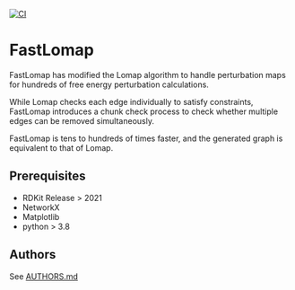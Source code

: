 [![CI](https://github.com/ohuelab/FastLomap/actions/workflows/CI.yaml/badge.svg)](https://github.com/ohuelab/FastLomap/actions/workflows/CI.yaml)

# FastLomap

FastLomap has modified the Lomap algorithm to handle perturbation maps for hundreds of free energy perturbation calculations.

While Lomap checks each edge individually to satisfy constraints, FastLomap introduces a chunk check process to check whether multiple edges can be removed simultaneously.

FastLomap is tens to hundreds of times faster, and the generated graph is equivalent to that of Lomap.

## Prerequisites

* RDKit Release > 2021
* NetworkX
* Matplotlib
* python > 3.8

Authors
-------

See [AUTHORS.md](https://github.com/ohuelab/FastLomap/blob/main/AUTHORS.md)
